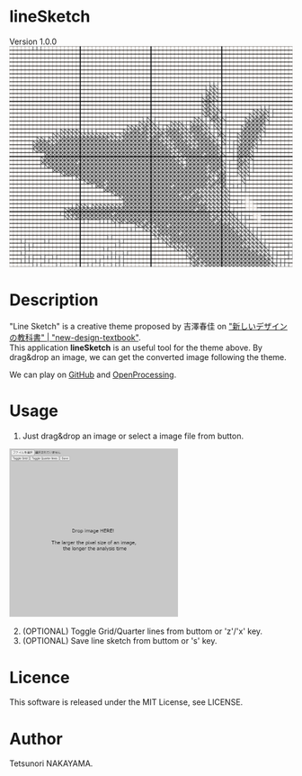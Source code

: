 # lineSketch
Version 1.0.0  
<img src="./images/keyvisual.png" width="600px">

# Description
"Line Sketch" is a creative theme proposed by 吉澤春佳 on ["新しいデザインの教科書" | "new-design-textbook"](https://scrapbox.io/new-design-textbook/%E3%83%A9%E3%82%A4%E3%83%B3%E3%82%B9%E3%82%B1%E3%83%83%E3%83%81).   
This application **lineSketch** is an useful tool for the theme above.
By drag&drop an image, we can get the converted image following the theme.

We can play on [GitHub](https://github.com/tetunori/lineSketch) and [OpenProcessing](https://www.openprocessing.org/sketch/945023).

# Usage
1. Just drag&drop an image or select a image file from button.  
<img src="./images/screenshot.png" width="300px">

2. (OPTIONAL) Toggle Grid/Quarter lines from buttom or 'z'/'x' key. 
2. (OPTIONAL) Save line sketch from buttom or 's' key. 

# Licence
This software is released under the MIT License, see LICENSE.

# Author
Tetsunori NAKAYAMA.

